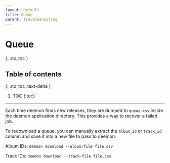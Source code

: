 ```yaml
---
layout: default
title: Queue
parent: Troubleshooting
---
```


# Queue
{: .no_toc }

## Table of contents
{: .no_toc .text-delta }

1. TOC
{:toc}

---
Each time deemon finds new releases, they are dumped to `queue.csv` inside the deemon application directory. This provides a way to recover a failed job.

To redownload a queue, you can manually extract the `album_id` or `track_id` column and save it into a new file to pass to deemon:

Album IDs: `deemon download --album-file file.csv`

Track IDs: `deemon download --track-file file.csv`